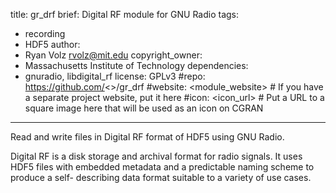 title: gr_drf
brief: Digital RF module for GNU Radio
tags:
  - recording
  - HDF5
author:
  - Ryan Volz <rvolz@mit.edu>
copyright_owner:
  - Massachusetts Institute of Technology
dependencies:
  - gnuradio, libdigital_rf
license: GPLv3
#repo: https://github.com/<>/gr_drf
#website: <module_website> # If you have a separate project website, put it here
#icon: <icon_url> # Put a URL to a square image here that will be used as an icon on CGRAN
---
Read and write files in Digital RF format of HDF5 using GNU Radio.

Digital RF is a disk storage and archival format for radio signals. It uses HDF5
files with embedded metadata and a predictable naming scheme to produce a self-
describing data format suitable to a variety of use cases.
